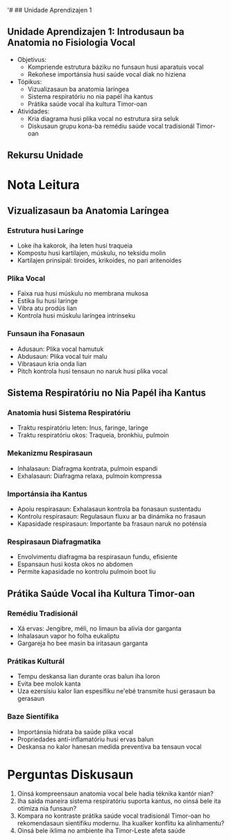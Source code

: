 '# ## Unidade Aprendizajen 1

## Unidade Aprendizajen 1: Introdusaun ba Anatomia no Fisiologia Vocal
- Objetivus:
  * Kompriende estrutura báziku no funsaun husi aparatuis vocal
  * Rekoñese importánsia husi saúde vocal diak no hiziena
- Tópikus:
  * Vizualizasaun ba anatomia laríngea
  * Sistema respiratóriu no nia papél iha kantus
  * Prátika saúde vocal iha kultura Timor-oan
- Atividades:
  * Kria diagrama husi plika vocal no estrutura sira seluk
  * Diskusaun grupu kona-ba remédiu saúde vocal tradisionál Timor-oan

## Rekursu Unidade

# Nota Leitura

## Vizualizasaun ba Anatomia Laríngea

### Estrutura husi Larínge
- Loke iha kakorok, iha leten husi traqueia
- Kompostu husi kartilajen, múskulu, no teksidu molin
- Kartilajen prinsipál: tiroides, krikoides, no pari aritenoides

### Plika Vocal
- Faixa rua husi múskulu no membrana mukosa
- Estika liu husi larínge
- Vibra atu prodús lian
- Kontrola husi múskulu laríngea intrínseku

### Funsaun iha Fonasaun
- Adusaun: Plika vocal hamutuk
- Abdusaun: Plika vocal tuir malu
- Vibrasaun kria onda lian
- Pitch kontrola husi tensaun no naruk husi plika vocal

## Sistema Respiratóriu no Nia Papél iha Kantus

### Anatomia husi Sistema Respiratóriu
- Traktu respiratóriu leten: Inus, faringe, larínge
- Traktu respiratóriu okos: Traqueia, bronkhiu, pulmoin

### Mekanizmu Respirasaun
- Inhalasaun: Diafragma kontrata, pulmoin espandi
- Exhalasaun: Diafragma relaxa, pulmoin kompressa

### Importánsia iha Kantus
- Apoiu respirasaun: Exhalasaun kontrola ba fonasaun sustentadu
- Kontrolu respirasaun: Regulasaun fluxu ar ba dinámika no frasaun
- Kapasidade respirasaun: Importante ba frasaun naruk no poténsia

### Respirasaun Diafragmatika
- Envolvimentu diafragma ba respirasaun fundu, efisiente
- Espansaun husi kosta okos no abdomen
- Permite kapasidade no kontrolu pulmoin boot liu

## Prátika Saúde Vocal iha Kultura Timor-oan

### Remédiu Tradisionál
- Xá ervas: Jengibre, méli, no limaun ba alivia dor garganta
- Inhalasaun vapor ho folha eukaliptu
- Gargareja ho bee masin ba iritasaun garganta

### Prátikas Kulturál
- Tempu deskansa lian durante oras balun iha loron
- Evita bee molok kanta
- Uza ezersísiu kalor lian espesífiku ne'ebé transmite husi gerasaun ba gerasaun

### Baze Sientífika
- Importánsia hidrata ba saúde plika vocal
- Propriedades anti-inflamatóriu husi ervas balun
- Deskansa no kalor hanesan medida preventiva ba tensaun vocal

# Perguntas Diskusaun

1. Oinsá kompreensaun anatomia vocal bele hadia téknika kantór nian?
2. Iha saida maneira sistema respiratóriu suporta kantus, no oinsá bele ita otimiza nia funsaun?
3. Kompara no kontraste prátika saúde vocal tradisionál Timor-oan ho rekomendasaun sientífiku modernu. Iha kualker konflitu ka alinhamentu?
4. Oinsá bele iklima no ambiente iha Timor-Leste afeta saúde